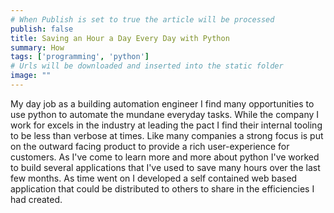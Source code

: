 ```yaml
---
# When Publish is set to true the article will be processed
publish: false
title: Saving an Hour a Day Every Day with Python
summary: How  
tags: ['programming', 'python']
# Urls will be downloaded and inserted into the static folder
image: ""
---
```


My day job as a building automation engineer I find many opportunities to use python to automate the mundane everyday tasks. While the company I work for excels in the industry at leading the pact I find their internal tooling to be less than verbose at times. Like many companies a strong focus is put on the outward facing product to provide a rich user-experience for customers. As I've come to learn more and more about python I've worked to build several applications that I've used to save many hours over the last few months. As time went on I developed a self contained web based application that could be distributed to others to share in the efficiencies I had created.